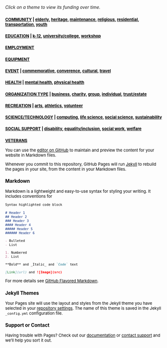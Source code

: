 <head>
    <style type="text/css">
       a:link {color: black;}      /* unvisited link */
       a:visited {color: black;}   /* visited link */
       a:hover {color: blue;}     /* mouse over link */
       a:active {color: black;}    /* selected link */
    </style>
</head>

*Click on a theme to view its funding over time.*

### <font size="2"><a href="https://jpskycak.github.io/360Giving-Challenge/community.html">COMMUNITY</a></font><font size="2" color="black"><font size="2" color="black"> | <a href="https://jpskycak.github.io/360Giving-Challenge/community-elderly.html">elderly</a>, <a href="https://jpskycak.github.io/360Giving-Challenge/community-heritage.html">heritage</a>, <a href="https://jpskycak.github.io/360Giving-Challenge/community-maintenance.html">maintenance</a>, <a href="https://jpskycak.github.io/360Giving-Challenge/community-religious.html">religious</a>, <a href="https://jpskycak.github.io/360Giving-Challenge/community-residential.html">residential</a>, <a href="https://jpskycak.github.io/360Giving-Challenge/community-transportation.html">transportation</a>, <a href="https://jpskycak.github.io/360Giving-Challenge/community-youth.html">youth</a></font>
### <font size="2"><a href="https://jpskycak.github.io/360Giving-Challenge/education.html">EDUCATION</a></font><font size="2" color="black"><font size="2" color="black"> | <a href="https://jpskycak.github.io/360Giving-Challenge/education-k-12.html">k-12</a>, <a href="https://jpskycak.github.io/360Giving-Challenge/education-universitycollege.html">university/college</a>, <a href="https://jpskycak.github.io/360Giving-Challenge/education-workshop.html">workshop</a></font>
### <font size="2"><a href="https://jpskycak.github.io/360Giving-Challenge/employment.html">EMPLOYMENT</a></font><font size="2" color="black">
### <font size="2"><a href="https://jpskycak.github.io/360Giving-Challenge/equipment.html">EQUIPMENT</a></font><font size="2" color="black">
### <font size="2"><a href="https://jpskycak.github.io/360Giving-Challenge/event.html">EVENT</a></font><font size="2" color="black"><font size="2" color="black"> | <a href="https://jpskycak.github.io/360Giving-Challenge/event-commemorative.html">commemorative</a>, <a href="https://jpskycak.github.io/360Giving-Challenge/event-converence.html">converence</a>, <a href="https://jpskycak.github.io/360Giving-Challenge/event-cultural.html">cultural</a>, <a href="https://jpskycak.github.io/360Giving-Challenge/event-travel.html">travel</a></font>
### <font size="2"><a href="https://jpskycak.github.io/360Giving-Challenge/health.html">HEALTH</a></font><font size="2" color="black"><font size="2" color="black"> | <a href="https://jpskycak.github.io/360Giving-Challenge/health-mentalhealth.html">mental health</a>, <a href="https://jpskycak.github.io/360Giving-Challenge/health-physicalhealth.html">physical health</a></font>
### <font size="2"><a href="https://jpskycak.github.io/360Giving-Challenge/organizationtype.html">ORGANIZATION TYPE</a></font><font size="2" color="black"><font size="2" color="black"> | <a href="https://jpskycak.github.io/360Giving-Challenge/organizationtype-business.html">business</a>, <a href="https://jpskycak.github.io/360Giving-Challenge/organizationtype-charity.html">charity</a>, <a href="https://jpskycak.github.io/360Giving-Challenge/organizationtype-group.html">group</a>, <a href="https://jpskycak.github.io/360Giving-Challenge/organizationtype-individual.html">individual</a>, <a href="https://jpskycak.github.io/360Giving-Challenge/organizationtype-trustestate.html">trust/estate</a></font>
### <font size="2"><a href="https://jpskycak.github.io/360Giving-Challenge/recreation.html">RECREATION</a></font><font size="2" color="black"><font size="2" color="black"> | <a href="https://jpskycak.github.io/360Giving-Challenge/recreation-arts.html">arts</a>, <a href="https://jpskycak.github.io/360Giving-Challenge/recreation-athletics.html">athletics</a>, <a href="https://jpskycak.github.io/360Giving-Challenge/recreation-volunteer.html">volunteer</a></font>
### <font size="2"><a href="https://jpskycak.github.io/360Giving-Challenge/sciencetechnology.html">SCIENCE/TECHNOLOGY</a></font><font size="2" color="black"><font size="2" color="black"> | <a href="https://jpskycak.github.io/360Giving-Challenge/sciencetechnology-computing.html">computing</a>, <a href="https://jpskycak.github.io/360Giving-Challenge/sciencetechnology-lifescience.html">life science</a>, <a href="https://jpskycak.github.io/360Giving-Challenge/sciencetechnology-socialscience.html">social science</a>, <a href="https://jpskycak.github.io/360Giving-Challenge/sciencetechnology-sustainability.html">sustainability</a></font>
### <font size="2"><a href="https://jpskycak.github.io/360Giving-Challenge/socialsupport.html">SOCIAL SUPPORT</a></font><font size="2" color="black"><font size="2" color="black"> | <a href="https://jpskycak.github.io/360Giving-Challenge/socialsupport-disability.html">disability</a>, <a href="https://jpskycak.github.io/360Giving-Challenge/socialsupport-equalityinclusion.html">equality/inclusion</a>, <a href="https://jpskycak.github.io/360Giving-Challenge/socialsupport-socialwork.html">social work</a>, <a href="https://jpskycak.github.io/360Giving-Challenge/socialsupport-welfare.html">welfare</a></font>
### <font size="2"><a href="https://jpskycak.github.io/360Giving-Challenge/veterans.html">VETERANS</a></font><font size="2" color="black">


You can use the [editor on GitHub](https://github.com/jpskycak/360Giving-Challenge/edit/master/README.md) to maintain and preview the content for your website in Markdown files.

Whenever you commit to this repository, GitHub Pages will run [Jekyll](https://jekyllrb.com/) to rebuild the pages in your site, from the content in your Markdown files.

### Markdown

Markdown is a lightweight and easy-to-use syntax for styling your writing. It includes conventions for

```markdown
Syntax highlighted code block

# Header 1
## Header 2
### Header 3
#### Header 4
##### Header 5
###### Header 6

- Bulleted
- List

1. Numbered
2. List

**Bold** and _Italic_ and `Code` text

[Link](url) and ![Image](src)
```

For more details see [GitHub Flavored Markdown](https://guides.github.com/features/mastering-markdown/).

### Jekyll Themes

Your Pages site will use the layout and styles from the Jekyll theme you have selected in your [repository settings](https://github.com/jpskycak/360Giving-Challenge/settings). The name of this theme is saved in the Jekyll `_config.yml` configuration file.

### Support or Contact

Having trouble with Pages? Check out our [documentation](https://help.github.com/categories/github-pages-basics/) or [contact support](https://github.com/contact) and we’ll help you sort it out.

